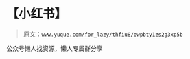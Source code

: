 # 【小红书】

> 原文：[`www.yuque.com/for_lazy/thfiu8/owpbty1zs2g3xp5b`](https://www.yuque.com/for_lazy/thfiu8/owpbty1zs2g3xp5b)



公众号懒人找资源，懒人专属群分享